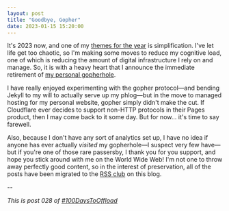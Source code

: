 ```yaml
---
layout: post
title: "Goodbye, Gopher"
date: 2023-01-15 15:20:00
---
```

It's 2023 now, and one of my [themes for the year](/2023/01/14/ya22r) is simplification. I've let life get too chaotic, so I'm making some moves to reduce my cognitive load, one of which is reducing the amount of digital infrastructure I rely on and manage. So, it is with a heavy heart that I announce the immediate retirement of [my personal gopherhole](/2021/08/16/enter-the-gopherverse).

I have really enjoyed experimenting with the gopher protocol—and bending Jekyll to my will to actually serve up my phlog—but in the move to managed hosting for my personal website, gopher simply didn't make the cut. If Cloudflare ever decides to support non-HTTP protocols in their Pages product, then I may come back to it some day. But for now... it's time to say farewell.

Also, because I don't have any sort of analytics set up, I have no idea if anyone has ever actually *visited* my gopherhole—I suspect very few have—but if you're one of those rare passersby, I thank you for you support, and hope you stick around with me on the World Wide Web! I'm not one to throw away perfectly good content, so in the interest of preservation, all of the posts have been migrated to the [RSS club](/2022/06/15/rss-club) on this blog.

--

_This is post 028 of [#100DaysToOffload](https://100daystooffload.com/)_
